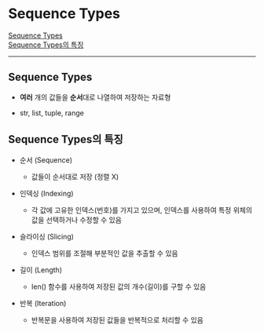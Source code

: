 # Sequence Types

[Sequence Types](#sequence-types-1)   
[Sequence Types의 특징](#sequence-types의-특징)   

---

## Sequence Types
- **여러** 개의 값들을 **순서**대로 나열하여 저장하는 자료형

- str, list, tuple, range

## Sequence Types의 특징
- 순서 (Sequence)
  - 값들이 순서대로 저장 (정렬 X)

- 인덱싱 (Indexing)
  - 각 값에 고유한 인덱스(번호)를 가지고 있으며, 인덱스를 사용하여 특정 위체의 값을 선택하거나 수정할 수 있음

- 슬라이싱 (Slicing)
  - 인덱스 범위를 조절해 부분적인 값을 추출할 수 있음

- 길이 (Length)
  - len() 함수를 사용하여 저장된 값의 개수(길이)를 구할 수 있음

- 반복 (Iteration)
  - 반복문을 사용하여 저장된 값들을 반복적으로 처리할 수 있음

